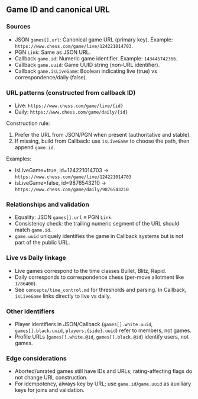 ## Game ID and canonical URL

### Sources
- JSON `games[].url`: Canonical game URL (primary key). Example: `https://www.chess.com/game/live/124221014703`.
- PGN `Link`: Same as JSON URL.
- Callback `game.id`: Numeric game identifier. Example: `143445742366`.
- Callback `game.uuid`: Game UUID string (non-URL identifier).
- Callback `game.isLiveGame`: Boolean indicating live (true) vs correspondence/daily (false).

### URL patterns (constructed from callback ID)
- Live: `https://www.chess.com/game/live/{id}`
- Daily: `https://www.chess.com/game/daily/{id}`

Construction rule:
1) Prefer the URL from JSON/PGN when present (authoritative and stable).
2) If missing, build from Callback: use `isLiveGame` to choose the path, then append `game.id`.

Examples:
- isLiveGame=true, id=124221014703 → `https://www.chess.com/game/live/124221014703`
- isLiveGame=false, id=9876543210 → `https://www.chess.com/game/daily/9876543210`

### Relationships and validation
- Equality: JSON `games[].url` ≡ PGN `Link`.
- Consistency check: the trailing numeric segment of the URL should match `game.id`.
- `game.uuid` uniquely identifies the game in Callback systems but is not part of the public URL.

### Live vs Daily linkage
- Live games correspond to the time classes Bullet, Blitz, Rapid.
- Daily corresponds to correspondence chess (per-move allotment like `1/86400`).
- See `concepts/time_control.md` for thresholds and parsing. In Callback, `isLiveGame` links directly to live vs daily.

### Other identifiers
- Player identifiers in JSON/Callback (`games[].white.uuid`, `games[].black.uuid`, `players.{side}.uuid`) refer to members, not games.
- Profile URLs (`games[].white.@id`, `games[].black.@id`) identify users, not games.

### Edge considerations
- Aborted/unrated games still have IDs and URLs; rating-affecting flags do not change URL construction.
- For idempotency, always key by URL; use `game.id`/`game.uuid` as auxiliary keys for joins and validation.
